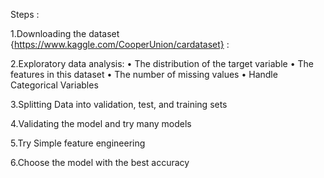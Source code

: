 Steps :

1.Downloading the dataset {https://www.kaggle.com/CooperUnion/cardataset} :

2.Exploratory data analysis:
   • The distribution of the target variable
   • The features in this dataset
   • The number of missing values
   • Handle Categorical Variables

3.Splitting Data into validation, test, and training sets

4.Validating the model and try many models

5.Try Simple feature engineering

6.Choose the model with the best accuracy 
